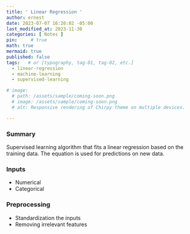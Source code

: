 ```yaml
---
title: ' Linear Regression '
author: ernest
date: 2023-07-07 16:20:02 -05:00
last_modified_at: 2023-11-30
categories: [ Notes ]
pin:     # true
math: true
mermaid: true
published: false
tags:   # or [typography, tag-01, tag-02, etc.]
  - linear-regression
  - machine-learning
  - supervised-learning

# image: 
  # path: /assets/sample/coming-soon.png
  # image: /assets/sample/coming-soon.png
  # alt: Responsive rendering of Chirpy theme on multiple devices.

---
```




### Summary

Supervised learning algorithm that fits a linear regression based on the training data. The equation is used for predictions on new data.




### Inputs
  - Numerical
  - Categorical


### Preprocessing
  - Standardization the inputs
  - Removing irrelevant features







